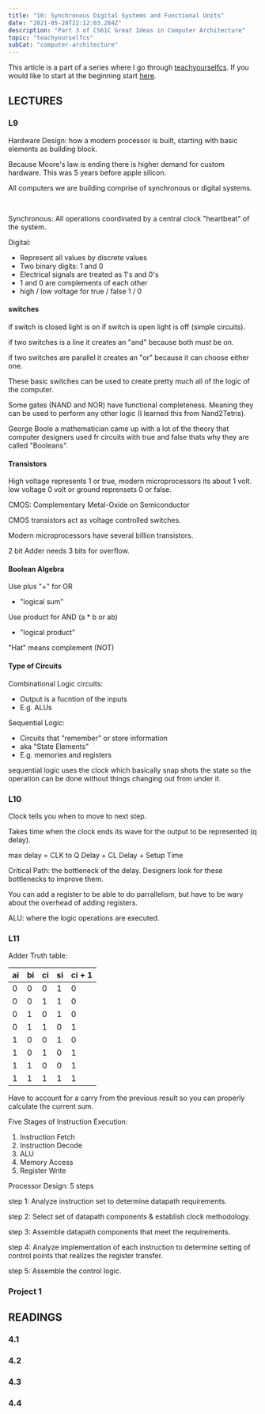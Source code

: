 ```yaml
---
title: "10: Synchronous Digital Systems and Functional Units"
date: "2021-05-28T22:12:03.284Z"
description: "Part 3 of CS61C Great Ideas in Computer Architecture"
topic: "teachyourselfcs"
subCat: "computer-architecture"
---
```


This article is a part of a series where I go through [teachyourselfcs](https://teachyourselfcs.com/).
If you would like to start at the beginning start [here](https://bpp.dev/articles/teachyourselfcs/programming/00-getting-started/).

## LECTURES

### L9

Hardware Design: how a modern processor is built,
starting with basic elements as building block.

Because Moore's law is ending there is higher demand for custom hardware. This was 5 years before apple silicon.

All computers we are building comprise of synchronous or digital systems.

<br>

Synchronous:
All operations coordinated by a central clock
"heartbeat" of the system.

Digital:

- Represent all values by discrete values
- Two binary digits: 1 and 0
- Electrical signals are treated as 1's and 0's
- 1 and 0 are complements of each other
- high / low voltage for true / false 1 / 0

#### switches

if switch is closed light is on if switch is open light is off (simple circuits).

if two switches is a line it creates an "and" because both must be on.

if two switches are parallel it creates an "or" because it can choose either one.

These basic switches can be used to create pretty much all of the logic of the computer.

Some gates (NAND and NOR) have functional completeness. Meaning they can be used to perform any other logic (I learned this from Nand2Tetris).

George Boole a mathematician came up with a lot of the theory that computer designers used fr circuits with true and false thats why they are called "Booleans".

#### Transistors

High voltage represents 1 or true, modern microprocessors its about 1 volt.
low voltage 0 volt or ground reprensets 0 or false.

CMOS: Complementary Metal-Oxide on Semiconductor

CMOS transistors act as voltage controlled switches.

Modern microprocessors have several billion transistors.

2 bit Adder needs 3 bits for overflow.

#### Boolean Algebra

Use plus "+" for OR

- "logical sum"

Use product for AND (a \* b or ab)

- "logical product"

"Hat" means complement (NOT)

#### Type of Circuits

Combinational Logic circuits:

- Output is a fucntion of the inputs
- E.g. ALUs

Sequential Logic:

- Circuits that "remember" or store information
- aka "State Elements"
- E.g. memories and registers

sequential logic uses the clock which basically snap shots the state
so the operation can be done without things changing out from under it.

### L10

Clock tells you when to move to next step.

Takes time when the clock ends its wave for the output to be represented (q delay).

max delay = CLK to Q Delay + CL Delay + Setup Time

Critical Path: the bottleneck of the delay. Designers look for these bottlenecks to improve them.

You can add a register to be able to do parrallelism, but have to be wary about the overhead of adding registers.

ALU: where the logic operations are executed.

### L11

Adder Truth table:

| ai  | bi  | ci  | si  | ci + 1 |
| --- | --- | --- | --- | ------ |
| 0   | 0   | 0   | 1   | 0      |
| 0   | 0   | 1   | 1   | 0      |
| 0   | 1   | 0   | 1   | 0      |
| 0   | 1   | 1   | 0   | 1      |
| 1   | 0   | 0   | 1   | 0      |
| 1   | 0   | 1   | 0   | 1      |
| 1   | 1   | 0   | 0   | 1      |
| 1   | 1   | 1   | 1   | 1      |

Have to account for a carry from the previous result so you can properly calculate the current sum.
<br>

Five Stages of Instruction Execution:

1. Instruction Fetch
2. Instruction Decode
3. ALU
4. Memory Access
5. Register Write

Processor Design: 5 steps

step 1: Analyze instruction set to determine datapath requirements.

step 2: Select set of datapath components & establish clock methodology.

step 3: Assemble datapath components that meet the requirements.

step 4: Analyze implementation of each instruction to determine setting of control points that realizes the register transfer.

step 5: Assemble the control logic.

### Project 1

## READINGS

### 4.1

### 4.2

### 4.3

### 4.4

